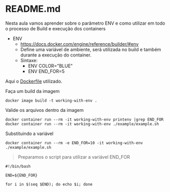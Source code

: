 # README.md

Nesta aula vamos aprender sobre o parâmetro ENV e como utilizar em todo o processo de Build e execução dos containers

- ENV
  - https://docs.docker.com/engine/reference/builder/#env
  - Define uma variável de ambiente, será utilizada no build e também durante a execução do container.
  - Sintaxe:
    - ENV COLOR="BLUE"
    - ENV END_FOR=5

Aqui o [Dockerfile](Dockerfile) utilizado.  

Faça um build da imagem
```
docker image build -t working-with-env .
```

Valide os arquivos dentro da imagem
```
docker container run --rm -it working-with-env printenv |grep END_FOR
docker container run --rm -it working-with-env ./example/example.sh
```

Substituindo a variável
```
docker container run --rm -e END_FOR=10 -it working-with-env ./example/example.sh
```

> Preparamos o script para utilizar a variável END_FOR

```
#!/bin/bash

END=${END_FOR}
 
for i in $(seq $END); do echo $i; done
```